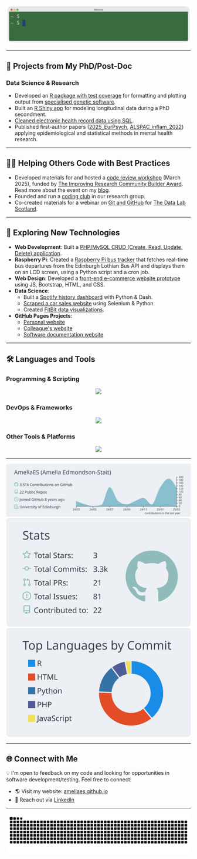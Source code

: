 <div align="center">
  <img src="images/hello.gif">
</div>  

---

## 🚀 Projects from My PhD/Post-Doc
### **Data Science & Research**
- Developed an [R package with test coverage](https://github.com/AmeliaES/susiexR) for formatting and plotting output from [specialised genetic software](https://github.com/getian107/SuSiEx).
- Built an [R Shiny app](https://github.com/TIDAL-modelling/TIDAL) for modeling longitudinal data during a PhD secondment.
- [Cleaned electronic health record data using SQL](https://github.com/AmeliaES/SAIL).
- Published first-author papers ([2025_EurPsych](https://github.com/AmeliaES/2025_EurPsych), [ALSPAC_inflam_2022](https://github.com/AmeliaES/ALSPAC_inflam_2022)) applying epidemiological and statistical methods in mental health research.

---

## 👩‍🏫 Helping Others Code with Best Practices
- Developed materials for and hosted a [code review workshop](https://github.com/AmeliaES/code-review-workshop) (March 2025), funded by [The Improving Research Community Builder Award](https://www.orben.group/improving-research-community-builder-award). Read more about the event on my [blog](https://ameliaes.github.io/code-review/).
- Founded and run a [coding club](https://github.com/ccbs-stradl/coding_club/tree/main) in our research group.
- Co-created materials for a webinar on [Git and GitHub](https://github.com/TheDataLabScotland/tdl-academy-git-intro) for [The Data Lab Scotland](https://thedatalab.com/).

---

## 🌱 Exploring New Technologies
- **Web Development**: Built a [PHP/MySQL CRUD (Create, Read, Update, Delete) application](https://github.com/AmeliaES/eCommerce-admin-panel).
- **Raspberry Pi**: Created a [Raspberry Pi bus tracker](https://github.com/AmeliaES/raspberry-pi-bus-tracker) that fetches real-time bus departures from the Edinburgh Lothian Bus API and displays them on an LCD screen, using a Python script and a cron job.
- **Web Design**: Developed a [front-end e-commerce website prototype](https://github.com/AmeliaES/CodeSpace-Portfolio) using JS, Bootstrap, HTML, and CSS.
- **Data Science**:
  - Built a [Spotify history dashboard](https://github.com/AmeliaES/spotify_dashboard) with Python & Dash.
  - [Scraped a car sales website](https://github.com/AmeliaES/cars) using Selenium & Python.
  - Created [FitBit data visualizations](https://github.com/AmeliaES/fitbitr).
- **GitHub Pages Projects**:
  - [Personal website](https://github.com/AmeliaES/ameliaes.github.io)
  - [Colleague's website](https://github.com/Life-Epi-Psych/Life-Epi-Psych.github.io)
  - [Software documentation website](https://github.com/TIDAL-modelling/TIDAL-modelling.github.io)

---

## 🛠️ Languages and Tools

### **Programming & Scripting**
<p align="center">
  <img src="https://skillicons.dev/icons?i=r,py,php,mysql,js,html,css,sass,flask" />
</p>

### **DevOps & Frameworks**
<p align="center">
  <img src="https://skillicons.dev/icons?i=docker,nginx,githubactions,nodejs,cypress,selenium" />
</p>

### **Other Tools & Platforms**
<p align="center">
  <img src="https://skillicons.dev/icons?i=linux,ubuntu,vscode,eclipse,git,latex,raspberrypi" />
</p>

---

<div align="center">
<img src="https://raw.githubusercontent.com/AmeliaES/AmeliaES/main/profile-summary-card-output/nord_bright/0-profile-details.svg">
<img src="https://raw.githubusercontent.com/AmeliaES/AmeliaES/main/profile-summary-card-output/nord_bright/3-stats.svg">
<img src="https://raw.githubusercontent.com/AmeliaES/AmeliaES/main/profile-summary-card-output/nord_bright/2-most-commit-language.svg">
</div>

---

## 🌐 Connect with Me
💡 I'm open to feedback on my code and looking for opportunities in software development/testing. Feel free to connect:
- 🌎 Visit my website: [ameliaes.github.io](https://ameliaes.github.io)
- 💼 Reach out via [LinkedIn](https://www.linkedin.com/in/ameliaes/)

---

<div align=center>
  <picture>
    <source media="(prefers-color-scheme: dark)" srcset="https://raw.githubusercontent.com/ameliaes/ameliaes/output/github-contribution-grid-snake-dark.svg" />
    <source media="(prefers-color-scheme: light)" srcset="https://raw.githubusercontent.com/ameliaes/ameliaes/output/github-contribution-grid-snake.svg" />
    <img alt="github-snake" src="https://raw.githubusercontent.com/ameliaes/ameliaes/output/github-contribution-grid-snake.svg" />
  </picture>
</div>

